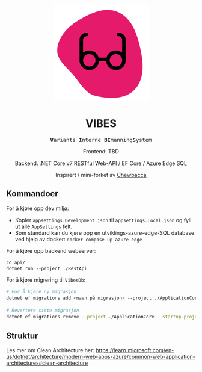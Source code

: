 <div style="text-align: center;" align="center">
    <img src="docs/blob_glasses.png" width="256" height="256">
    <h1>VIBES</h1>
<pre> <b>V</b>ariants <b>I</b>nterne <b>BE</b>manning<b>S</b>ystem </pre> 


<p>Frontend: TBD </p> 
<p>Backend: .NET Core v7 RESTful Web-API / EF Core / Azure Edge SQL</p> 

<p>Inspirert / mini-forket av <a href="https://github.com/varianter/chewbacca">Chewbacca</a></p>
</div>


## Kommandoer

For å kjøre opp dev miljø:

- Kopier `appsettings.Development.json` til `appsettings.Local.json` og fyll ut alle `AppSettings` felt.
- Som standard kan du kjøre opp en utviklings-azure-edge-SQL database ved hjelp av docker: `docker compose up azure-edge`

For å kjøre opp backend webserver:
```
cd api/
dotnet run --project ./RestApi
```


For å kjøre migrering til `VibesDb`:

```bash
# For å kjøre ny migrasjon
dotnet ef migrations add <navn på migrasjon> --project ./ApplicationCore --startup-project ./RestApi

# Revertere siste migrasjon
dotnet ef migrations remove --project ./ApplicationCore --startup-project ./RestApi
```

## Struktur

Les mer om Clean Architecture
her: https://learn.microsoft.com/en-us/dotnet/architecture/modern-web-apps-azure/common-web-application-architectures#clean-architecture
